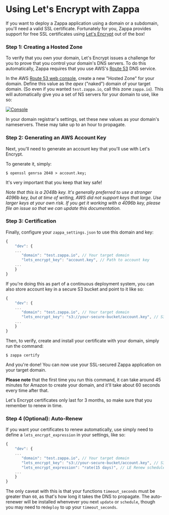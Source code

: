 # Using Let's Encrypt with Zappa

If you want to deploy a Zappa application using a domain or a subdomain, you'll need a valid SSL certificate. Fortunately for you, Zappa provides support for free SSL certificates using [Let's Encrypt](https://letsencrypt.org/) out of the box!

### Step 1: Creating a Hosted Zone

To verify that you own your domain, Let's Encrypt issues a challenge for you to prove that you control your domain's DNS servers. To do this automatically, Zappa requires that you use AWS's [Route 53](https://aws.amazon.com/route53/) DNS service.

In the AWS [Route 53 web console](https://console.aws.amazon.com/route53/), create a new "Hosted Zone" for your domain. Define this value as the _apex_ ("naked") domain of your target domain. (So even if you wanted `test.zappa.io`, call this zone `zappa.io`). This will automatically give you a set of NS servers for your domain to use, like so:

[![Console](http://i.imgur.com/1DflCR4.png)](https://console.aws.amazon.com/route53/)

In your domain registrar's settings, set these new values as your domain's nameservers. These may take up to an hour to propagate.

### Step 2: Generating an AWS Account Key

Next, you'll need to generate an account key that you'll use with Let's Encrypt.

To generate it, simply:

```
$ openssl genrsa 2048 > account.key; 
```

It's very important that you keep that key safe!

_Note that this is a 2048b key. It's generally preferred to use a stronger 4096b key, but at time of writing, AWS did not support keys that large. Use larger keys at your own risk. If you get it working with a 4096b key, please file an issue so that we can update this documentation._

### Step 3: Certification

Finally, configure your `zappa_settings.json` to use this domain and key:

```javascript
{
    "dev": {
    ...
       "domain": "test.zappa.io", // Your target domain
       "lets_encrypt_key": "account.key", // Path to account key
    ...
    }
}
```

If you're doing this as part of a continuous deployment system, you can also store account key in a secure S3 bucket and point to it like so:

```javascript
{
    "dev": {
    ...
       "domain": "test.zappa.io", // Your target domain
       "lets_encrypt_key": "s3://your-secure-bucket/account.key", // S3 Path to account key
    ...
    }
}
```

Then, to verify, create and install your certificate with your domain, simply run the command:

```
$ zappa certify
```

And you're done! You can now use your SSL-secured Zappa application on your target domain.

**Please note** that the first time you run this command, it can take around 45 minutes for Amazon to create your domain, and it'll take about 60 seconds every time after that.

Let's Encrypt certificates only last for 3 months, so make sure that you remember to renew in time.

### Step 4 (Optional): Auto-Renew

If you want your certificates to renew automatically, use simply need to define a `lets_encrypt_expression` in your settings, like so:

```javascript
{
    "dev": {
    ...
       "domain": "test.zappa.io", // Your target domain
       "lets_encrypt_key": "s3://your-secure-bucket/account.key", // S3 Path to account key
       "lets_encrypt_expression": "rate(15 days)", // LE Renew schedule
    ...
    }
}
```

The only caveat with this is that your functions `timeout_seconds` must be greater than `60`, as that's how long it takes the DNS to propagate. The auto-renewer will be installed whenvever you next `update` or `schedule`, though you may need to re`deploy` to up your `timeout_seconds`.
